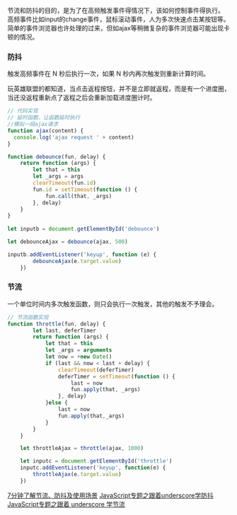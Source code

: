 节流和防抖的目的，是为了在高频触发事件得情况下，该如何控制事件得执行。
高频事件比如input的change事件，鼠标滚动事件，人为多次快速点击某按钮等。
简单的事件浏览器也许处理的过来，但如ajax等稍微复杂的事件浏览器可能出现卡顿的情况。
### 防抖

触发高频事件在 N 秒后执行一次，如果 N 秒内再次触发则重新计算时间。

玩英雄联盟的都知道，当点击返程按钮，并不是立即就返程，而是有一个进度圈，当还没返程重新点了返程之后会重新加载进度圈计时。

```js
// 代码实现
// 延时函数，让函数延时执行
//模拟一段ajax请求
function ajax(content) {
  console.log('ajax request ' + content)
}

function debounce(fun, delay) {
    return function (args) {
        let that = this
        let _args = args
        clearTimeout(fun.id)
        fun.id = setTimeout(function () {
            fun.call(that, _args)
        }, delay)
    }
}
    
let inputb = document.getElementById('debounce')

let debounceAjax = debounce(ajax, 500)

inputb.addEventListener('keyup', function (e) {
        debounceAjax(e.target.value)
    })

```
### 节流

一个单位时间内多次触发函数，则只会执行一次触发，其他的触发不予理会。

```js
// 节流函数实现
function throttle(fun, delay) {
        let last, deferTimer
        return function (args) {
            let that = this
            let _args = arguments
            let now = +new Date()
            if (last && now < last + delay) {
                clearTimeout(deferTimer)
                deferTimer = setTimeout(function () {
                    last = now
                    fun.apply(that, _args)
                }, delay)
            }else {
                last = now
                fun.apply(that,_args)
            }
        }
    }

    let throttleAjax = throttle(ajax, 1000)

    let inputc = document.getElementById('throttle')
    inputc.addEventListener('keyup', function(e) {
        throttleAjax(e.target.value)
    })
```




[7分钟了解节流、防抖及使用场景](https://juejin.im/post/5b8de829f265da43623c4261)
[JavaScript专题之跟着underscore学防抖](https://github.com/mqyqingfeng/Blog/issues/22)
[JavaScript专题之跟着 underscore 学节流](https://github.com/mqyqingfeng/Blog/issues/26)
